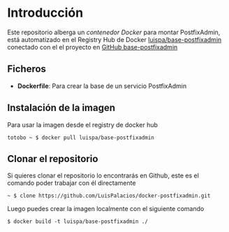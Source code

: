 # Introducción

Este repositorio alberga un *contenedor Docker* para montar PostfixAdmin, está automatizado en el Registry Hub de Docker [luispa/base-postfixadmin](https://registry.hub.docker.com/u/luispa/base-postfixadmin/) conectado con el el proyecto en [GitHub base-postfixadmin](https://github.com/LuisPalacios/base-postfixadmin)


## Ficheros

* **Dockerfile**: Para crear la base de un servicio PostfixAdmin

## Instalación de la imagen

Para usar la imagen desde el registry de docker hub

    totobo ~ $ docker pull luispa/base-postfixadmin


## Clonar el repositorio

Si quieres clonar el repositorio lo encontrarás en Github, este es el comando poder trabajar con él directamente

    ~ $ clone https://github.com/LuisPalacios/docker-postfixadmin.git

Luego puedes crear la imagen localmente con el siguiente comando

    $ docker build -t luispa/base-postfixadmin ./
